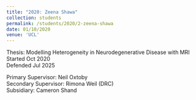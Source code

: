 ```yaml
---
title: "2020: Zeena Shawa"
collection: students
permalink: /students/2020/2-zeena-shawa
date: 01/10/2020
venue: 'UCL'
---
```


Thesis: Modelling Heterogeneity in Neurodegenerative Disease with MRI<br/>
Started Oct 2020<br/>
Defended Jul 2025

Primary Supervisor: Neil Oxtoby<br/>
Secondary Supervisor: Rimona Weil (DRC)<br/>
Subsidiary: Cameron Shand